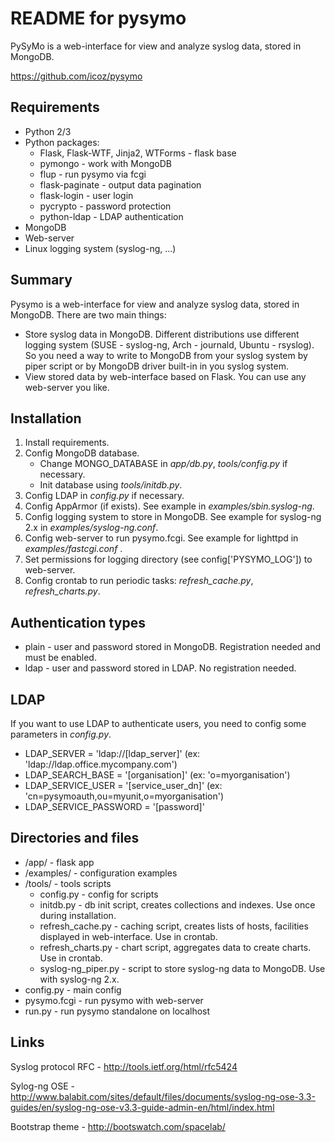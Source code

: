 # README for pysymo

PySyMo is a web-interface for view and analyze syslog data, stored in MongoDB.

https://github.com/icoz/pysymo

## Requirements

- Python 2/3
- Python packages: 
    - Flask, Flask-WTF, Jinja2, WTForms - flask base 
    - pymongo                           - work with MongoDB 
    - flup                              - run pysymo via fcgi
    - flask-paginate                    - output data pagination
    - flask-login                       - user login
    - pycrypto                          - password protection
    - python-ldap                       - LDAP authentication
- MongoDB
- Web-server
- Linux logging system (syslog-ng, ...)

## Summary

Pysymo is a web-interface for view and analyze syslog data, stored in MongoDB. There are two main things:
 
- Store syslog data in MongoDB. Different distributions use different logging system (SUSE - syslog-ng, 
  Arch - journald, Ubuntu - rsyslog). So you need a way to write to MongoDB from your syslog system 
  by piper script or by MongoDB driver built-in in you syslog system.
- View stored data by web-interface based on Flask. You can use any web-server you like. 
   

## Installation

1. Install requirements.
2. Config MongoDB database.
    - Change MONGO_DATABASE in *app/db.py*, *tools/config.py* if necessary.
    - Init database using *tools/initdb.py*.
3. Config LDAP in *config.py* if necessary.
4. Config AppArmor (if exists). See example in *examples/sbin.syslog-ng*.
5. Config logging system to store in MongoDB. See example for syslog-ng 2.x in *examples/syslog-ng.conf*.
6. Config web-server to run pysymo.fcgi. See example for lighttpd in *examples/fastcgi.conf* .
7. Set permissions for logging directory (see config['PYSYMO_LOG']) to web-server.
8. Config crontab to run periodic tasks: *refresh_cache.py*, *refresh_charts.py*.

## Authentication types

- plain - user and password stored in MongoDB. Registration needed and must be enabled.
- ldap - user and password stored in LDAP. No registration needed.

## LDAP

If you want to use LDAP to authenticate users, you need to config some parameters in *config.py*.
 
- LDAP_SERVER = 'ldap://[ldap_server]' (ex: 'ldap://ldap.office.mycompany.com')
- LDAP_SEARCH_BASE = '[organisation]' (ex: 'o=myorganisation')
- LDAP_SERVICE_USER = '[service_user_dn]' (ex: 'cn=pysymoauth,ou=myunit,o=myorganisation')
- LDAP_SERVICE_PASSWORD = '[password]'

## Directories and files

- /app/ - flask app
- /examples/ - configuration examples
- /tools/ - tools scripts
    - config.py - config for scripts
    - initdb.py - db init script, creates collections and indexes. Use once during installation.
    - refresh_cache.py - caching script, creates lists of hosts, facilities displayed in web-interface. Use in crontab.
    - refresh_charts.py - chart script, aggregates data to create charts. Use in crontab.
    - syslog-ng_piper.py - script to store syslog-ng data to MongoDB. Use with syslog-ng 2.x.
- config.py - main config
- pysymo.fcgi - run pysymo with web-server
- run.py - run pysymo standalone on localhost

## Links

Syslog protocol RFC - http://tools.ietf.org/html/rfc5424

Sylog-ng OSE - http://www.balabit.com/sites/default/files/documents/syslog-ng-ose-3.3-guides/en/syslog-ng-ose-v3.3-guide-admin-en/html/index.html

Bootstrap theme - http://bootswatch.com/spacelab/